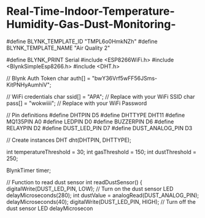 # Real-Time-Indoor-Temperature-Humidity-Gas-Dust-Monitoring-

#define BLYNK_TEMPLATE_ID "TMPL6o0HmkNZh"
#define BLYNK_TEMPLATE_NAME "Air Quality 2"

#define BLYNK_PRINT Serial
#include <ESP8266WiFi.h>
#include <BlynkSimpleEsp8266.h>
#include <DHT.h>

// Blynk Auth Token
char auth[] = "bwY36Vrf5wFF56JSms-KitPNHyAumhiV";

// WiFi credentials
char ssid[] = "APA";  // Replace with your WiFi SSID
char pass[] = "wokwiiii";  // Replace with your WiFi Password

// Pin definitions
#define DHTPIN D5
#define DHTTYPE DHT11
#define MQ135PIN A0
#define LEDPIN D0
#define BUZZERPIN D6
#define RELAYPIN D2
#define DUST_LED_PIN D7
#define DUST_ANALOG_PIN D3

// Create instances
DHT dht(DHTPIN, DHTTYPE);

int temperatureThreshold = 30;
int gasThreshold = 150;
int dustThreshold = 250;

BlynkTimer timer;

// Function to read dust sensor
int readDustSensor() {
  digitalWrite(DUST_LED_PIN, LOW); // Turn on the dust sensor LED
  delayMicroseconds(280);
  int dustValue = analogRead(DUST_ANALOG_PIN);
  delayMicroseconds(40);
  digitalWrite(DUST_LED_PIN, HIGH); // Turn off the dust sensor LED
  delayMicrosecon

